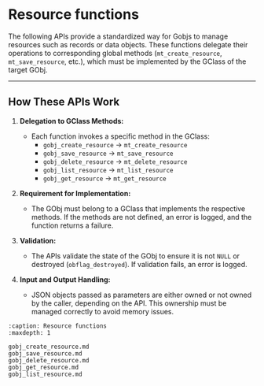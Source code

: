 # Resource functions

The following APIs provide a standardized way for Gobjs to manage resources such as records or data objects. These functions delegate their operations to corresponding global methods (`mt_create_resource`, `mt_save_resource`, etc.), which must be implemented by the GClass of the target GObj.

---

## How These APIs Work

1. **Delegation to GClass Methods:**
    - Each function invokes a specific method in the GClass:
        - `gobj_create_resource` → `mt_create_resource`
        - `gobj_save_resource` → `mt_save_resource`
        - `gobj_delete_resource` → `mt_delete_resource`
        - `gobj_list_resource` → `mt_list_resource`
        - `gobj_get_resource` → `mt_get_resource`

2. **Requirement for Implementation:**
    - The GObj must belong to a GClass that implements the respective methods. If the methods are not defined, an error is logged, and the function returns a failure.

3. **Validation:**
    - The APIs validate the state of the GObj to ensure it is not `NULL` or destroyed (`obflag_destroyed`). If validation fails, an error is logged.

4. **Input and Output Handling:**
    - JSON objects passed as parameters are either owned or not owned by the caller, depending on the API. This ownership must be managed correctly to avoid memory issues.


```{toctree}
:caption: Resource functions
:maxdepth: 1

gobj_create_resource.md
gobj_save_resource.md
gobj_delete_resource.md
gobj_get_resource.md
gobj_list_resource.md


```
